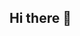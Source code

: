 ## Hi there 👋

<!--
**KalinYorgov/KalinYorgov** is a ✨ _special_ ✨ repository because its `README.md` (this file) appears on your GitHub profile.

Here are some ideas to get you started:

- 🔭 I’m currently working on ...
- 🌱 I’m currently learning ...
- 👯 I’m looking to collaborate on ...
- 🤔 I’m looking for help with ...
- 💬 Ask me about ...
- 📫 How to reach me: ...
- 😄 Pronouns: ...
- ⚡ Fun fact: ...

[Your GitHub Stats](https://github-readme-stats.vercel.app/api?username=KalinYorgov&show_icons=true&theme=radical)
[Top Languages](https://github-readme-stats.vercel.app/api/top-langs/?username=KalinYorgov&layout=compact&theme=radical)

-->
